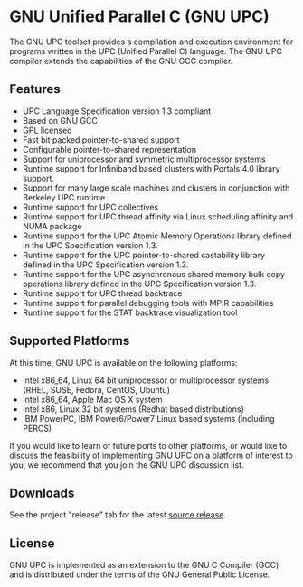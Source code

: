 # GNU Unified Parallel C (GNU UPC)
The GNU UPC toolset provides a compilation and execution environment for programs written in the UPC (Unified Parallel C) language. The GNU UPC compiler extends the capabilities of the GNU GCC compiler.

## Features
* UPC Language Specification version 1.3 compliant
* Based on GNU GCC
* GPL licensed
* Fast bit packed pointer-to-shared support
* Configurable pointer-to-shared representation
* Support for uniprocessor and symmetric multiprocessor systems
* Runtime support for Infiniband based clusters with Portals 4.0 library support.
* Support for many large scale machines and clusters in conjunction with Berkeley UPC runtime
* Runtime support for UPC collectives
* Runtime support for UPC thread affinity via Linux scheduling affinity and NUMA package
* Runtime support for the UPC Atomic Memory Operations library defined in the UPC Specification version 1.3.
* Runtime support for the UPC pointer-to-shared castability library defined in the UPC Specification version 1.3.
* Runtime support for the UPC asynchronous shared memory bulk copy operations library defined in the UPC Specification version 1.3.
* Runtime support for UPC thread backtrace
* Runtime support for parallel debugging tools with MPIR capabilities
* Runtime support for the STAT backtrace visualization tool

## Supported Platforms
At this time, GNU UPC is available on the following platforms:

* Intel x86_64, Linux 64 bit uniprocessor or multiprocessor systems (RHEL, SUSE, Fedora, CentOS, Ubuntu)
* Intel x86_64, Apple Mac OS X system
* Intel x86, Linux 32 bit systems (Redhat based distributions)
* IBM PowerPC, IBM Power6/Power7 Linux based systems (including PERCS)

If you would like to learn of future ports to other platforms, or would like to discuss the feasibility of implementing GNU UPC on a platform of interest to you, we recommend that you join the GNU UPC discussion list.

## Downloads
See the project "release" tab for the latest [source release](https://github.com/Intrepid/GUPC/releases).

## License
GNU UPC is implemented as an extension to the GNU C Compiler (GCC) and is distributed under the terms of the GNU General Public License.

